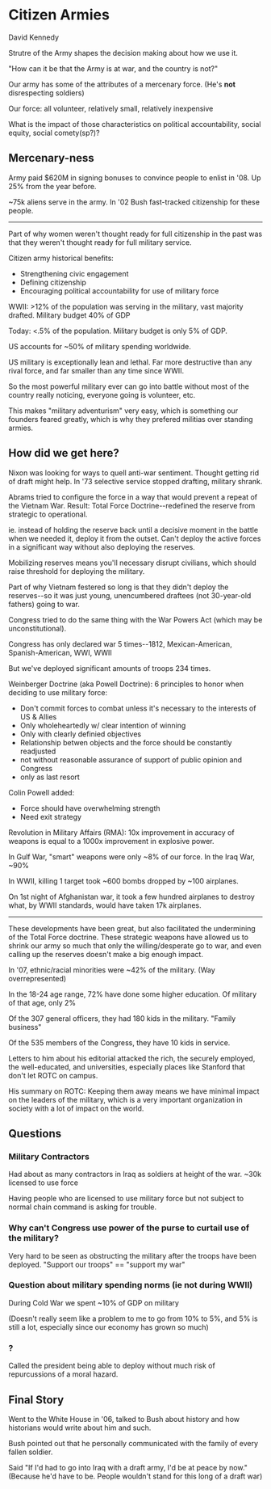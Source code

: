# Citizen Armies

David Kennedy

Strutre of the Army shapes the decision making about how we use it.

"How can it be that the Army is at war, and the country is not?"

Our army has some of the attributes of a mercenary force. (He's **not** disrespecting soldiers)

Our force: all volunteer, relatively small, relatively inexpensive

What is the impact of those characteristics on political accountability, social equity, social comety(sp?)?

## Mercenary-ness

Army paid $620M in signing bonuses to convince people to enlist in '08. Up 25% from the year before.

~75k aliens serve in the army. In '02 Bush fast-tracked citizenship for these people.

---

Part of why women weren't thought ready for full citizenship in the past was that they weren't thought ready for full military service.

Citizen army historical benefits:
* Strengthening civic engagement
* Defining citizenship
* Encouraging political accountability for use of military force

WWII: >12% of the population was serving in the military, vast majority drafted. Military budget 40% of GDP

Today: <.5% of the population. Military budget is only 5% of GDP.

US accounts for ~50% of military spending worldwide.

US military is exceptionally lean and lethal. Far more destructive than any rival force, and far smaller than any time since WWII.

So the most powerful military ever can go into battle without most of the country really noticing, everyone going is volunteer, etc.

This makes "military adventurism" very easy, which is something our founders feared greatly, which is why they prefered militias over standing armies.

## How did we get here?

Nixon was looking for ways to quell anti-war sentiment. Thought getting rid of draft might help. In '73 selective service stopped drafting, military shrank.

Abrams tried to configure the force in a way that would prevent a repeat of the Vietnam War. Result: Total Force Doctrine--redefined the reserve from strategic to operational.

ie. instead of holding the reserve back until a decisive moment in the battle when we needed it, deploy it from the outset. Can't deploy the active forces in a significant way without also deploying the reserves.

Mobilizing reserves means you'll necessary disrupt civilians, which should raise threshold for deploying the military.

Part of why Vietnam festered so long is that they didn't deploy the reserves--so it was just young, unencumbered draftees (not 30-year-old fathers) going to war.

Congress tried to do the same thing with the War Powers Act (which may be unconstitutional).

Congress has only declared war 5 times--1812, Mexican-American, Spanish-American, WWI, WWII

But we've deployed significant amounts of troops 234 times.

Weinberger Doctrine (aka Powell Doctrine): 6 principles to honor when deciding to use military force:
* Don't commit forces to combat unless it's necessary to the interests of US & Allies
* Only wholeheartedly w/ clear intention of winning
* Only with clearly definied objectives
* Relationship betwen objects and the force should be constantly readjusted
* not without reasonable assurance of support of public opinion and Congress
* only as last resort

Colin Powell added:
* Force should have overwhelming strength
* Need exit strategy

Revolution in Military Affairs (RMA): 10x improvement in accuracy of weapons is equal to a 1000x improvement in explosive power.

In Gulf War, "smart" weapons were only ~8% of our force. In the Iraq War, ~90%

In WWII, killing 1 target took ~600 bombs dropped by ~100 airplanes.

On 1st night of Afghanistan war, it took a few hundred airplanes to destroy what, by WWII standards, would have taken 17k airplanes.

---

These developments have been great, but also facilitated the undermining of the Total Force doctrine. These strategic weapons have allowed us to shrink our army so much that only the willing/desperate go to war, and even calling up the reserves doesn't make a big enough impact.

In '07, ethnic/racial minorities were ~42% of the military. (Way overrepresented)

In the 18-24 age range, 72% have done some higher education. Of military of that age, only 2%

Of the 307 general officers, they had 180 kids in the military. "Family business"

Of the 535 members of the Congress, they have 10 kids in service.

Letters to him about his editorial attacked the rich, the securely employed, the well-educated, and universities, especially places like Stanford that don't let ROTC on campus.

His summary on ROTC: Keeping them away means we have minimal impact on the leaders of the military, which is a very important organization in society with a lot of impact on the world.

## Questions

### Military Contractors

Had about as many contractors in Iraq as soldiers at height of the war. ~30k licensed to use force

Having people who are licensed to use military force but not subject to normal chain command is asking for trouble.

### Why can't Congress use power of the purse to curtail use of the military?

Very hard to be seen as obstructing the military after the troops have been deployed. "Support our troops" == "support my war"

### Question about military spending norms (ie not during WWII)

During Cold War we spent ~10% of GDP on military

(Doesn't really seem like a problem to me to go from 10% to 5%, and 5% is still a lot, especially since our economy has grown so much)

### ?

Called the president being able to deploy without much risk of repurcussions of a moral hazard.

## Final Story

Went to the White House in '06, talked to Bush about history and how historians would write about him and such.

Bush pointed out that he personally communicated with the family of every fallen soldier.

Said "If I'd had to go into Iraq with a draft army, I'd be at peace by now." (Because he'd have to be. People wouldn't stand for this long of a draft war)
